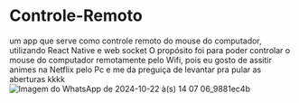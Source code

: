 # Controle-Remoto
um app que serve como controle remoto do mouse do computador, utilizando React Native e web socket
O propósito foi para poder controlar o mouse do computador remotamente pelo Wifi, pois eu gosto de assitir animes na Netflix pelo Pc e me da preguiça de levantar pra pular as aberturas kkkk
![Imagem do WhatsApp de 2024-10-22 à(s) 14 07 06_9881ec4b](https://github.com/user-attachments/assets/10c82dd3-e769-475b-aa18-f41dc5ffe60b)
